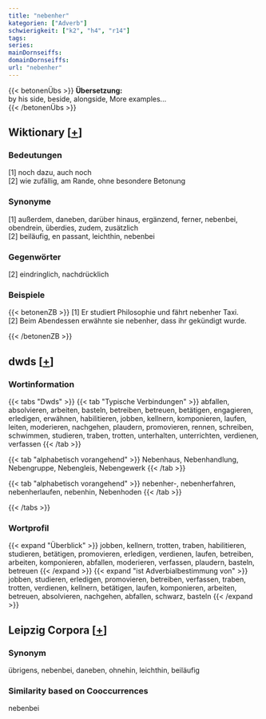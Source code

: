```yaml
---
title: "nebenher"
kategorien: ["Adverb"]
schwierigkeit: ["k2", "h4", "r14"]
tags:
series:
mainDornseiffs:
domainDornseiffs:
url: "nebenher"
---
```


{{< betonenÜbs >}}
**Übersetzung:**  
by his  side, beside, alongside, More examples...  
{{< /betonenÜbs >}}

## Wiktionary [[+](https://de.wiktionary.org/wiki/nebenher)]

### Bedeutungen
[1] noch dazu, auch noch  
[2] wie zufällig, am Rande, ohne besondere Betonung  

### Synonyme
[1] außerdem, daneben, darüber hinaus, ergänzend, ferner, nebenbei, obendrein, überdies, zudem, zusätzlich  
[2] beiläufig, en passant, leichthin, nebenbei  

### Gegenwörter
[2] eindringlich, nachdrücklich  

### Beispiele
{{< betonenZB >}}
[1] Er studiert Philosophie und fährt nebenher Taxi.  
[2] Beim Abendessen erwähnte sie nebenher, dass ihr gekündigt wurde.  

{{< /betonenZB >}}


## dwds [[+](https://www.dwds.de/wb/nebenher)]

### Wortinformation
{{< tabs "Dwds" >}}
{{< tab "Typische Verbindungen" >}}
abfallen, absolvieren, arbeiten, basteln, betreiben, betreuen, betätigen, engagieren, erledigen, erwähnen, habilitieren, jobben, kellnern, komponieren, laufen, leiten, moderieren, nachgehen, plaudern, promovieren, rennen, schreiben, schwimmen, studieren, traben, trotten, unterhalten, unterrichten, verdienen, verfassen
{{< /tab >}}

{{< tab "alphabetisch vorangehend" >}}
Nebenhaus, Nebenhandlung, Nebengruppe, Nebengleis, Nebengewerk
{{< /tab >}}

{{< tab "alphabetisch vorangehend" >}}
nebenher-, nebenherfahren, nebenherlaufen, nebenhin, Nebenhoden
{{< /tab >}}

{{< /tabs >}}

### Wortprofil
{{< expand "Überblick" >}} jobben, kellnern, trotten, traben, habilitieren, studieren, betätigen, promovieren, erledigen, verdienen, laufen, betreiben, arbeiten, komponieren, abfallen, moderieren, verfassen, plaudern, basteln, betreuen {{< /expand >}}
{{< expand "ist Adverbialbestimmung von" >}} jobben, studieren, erledigen, promovieren, betreiben, verfassen, traben, trotten, verdienen, kellnern, betätigen, laufen, komponieren, arbeiten, betreuen, absolvieren, nachgehen, abfallen, schwarz, basteln {{< /expand >}}

## Leipzig Corpora [[+](https://corpora.uni-leipzig.de/en/res?word=nebenher&corpusId=deu_newscrawl-public_2018)]


### Synonym
übrigens, nebenbei, daneben, ohnehin, leichthin, beiläufig


### Similarity based on Cooccurrences
nebenbei


